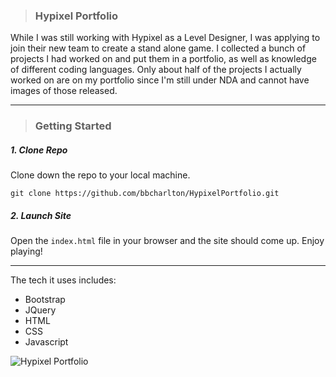 > ### Hypixel Portfolio

While I was still working with Hypixel as a Level Designer, I was applying to join their new team to create a stand alone game. I collected a bunch of projects I had worked on and put them in a portfolio, as well as knowledge of different coding languages. Only about half of the projects I actually worked on are on my portfolio since I'm still under NDA and cannot have images of those released.

___

> ### Getting Started

##### 1. Clone Repo

Clone down the repo to your local machine.

```
git clone https://github.com/bbcharlton/HypixelPortfolio.git
```

##### 2. Launch Site

Open the ```index.html``` file in your browser and the site should come up. Enjoy playing!

___

The tech it uses includes:

* Bootstrap
* JQuery
* HTML
* CSS
* Javascript

![Hypixel Portfolio](http://imgur.com/1wKRU9M.png)
